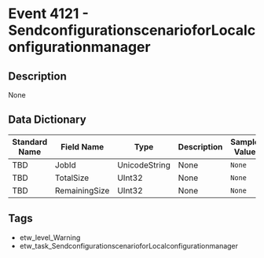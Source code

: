 # Event 4121 - SendconfigurationscenarioforLocalconfigurationmanager

## Description
None

## Data Dictionary
|Standard Name|Field Name|Type|Description|Sample Value|
|---|---|---|---|---|
|TBD|JobId|UnicodeString|None|`None`|
|TBD|TotalSize|UInt32|None|`None`|
|TBD|RemainingSize|UInt32|None|`None`|

## Tags
* etw_level_Warning
* etw_task_SendconfigurationscenarioforLocalconfigurationmanager